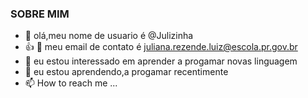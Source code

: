 ### SOBRE MIM
- 👋 olá,meu nome de usuario é @Julizinha
- :+1: 👀 meu email de contato é juliana.rezende.luiz@escola.pr.gov.br
- 🌱 eu estou interessado em aprender a progamar novas linguagem
- 💞️ eu estou aprendendo,a progamar recentimente
- 📫 How to reach me ...

<!---
Julizinha/Julizinha is a ✨ special ✨ repository because its `README.md` (this file) appears on your GitHub profile.
You can click the Preview link to take a look at your changes.
--->
